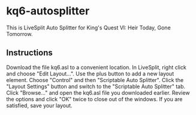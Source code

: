 # kq6-autosplitter

This is LiveSplit Auto Splitter for King's Quest VI: Heir Today, Gone Tomorrow.

## Instructions

Download the file kq6.asl to a convenient location. In LiveSplit, right click
and choose "Edit Layout...". Use the plus button to add a new layout element.
Choose "Control" and then "Scriptable Auto Splitter". Click the "Layout Settings"
button and switch to the "Scriptable Auto Splitter" tab. Click "Browse..." and
open the kq6.asl file you downloaded earlier. Review the options and click "OK"
twice to close out of the windows. If you are satisfied, save your layout.
